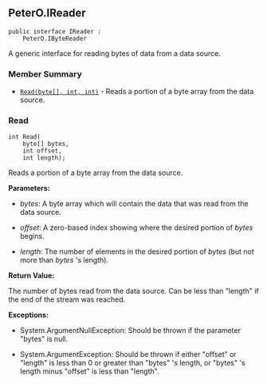 ## PeterO.IReader

    public interface IReader :
        PeterO.IByteReader

 A generic interface for reading bytes of data from a data source.

### Member Summary
* <code>[Read(byte[], int, int)](#Read_byte_int_int)</code> - Reads a portion of a byte array from the data source.

<a id="Read_byte_int_int"></a>
### Read

    int Read(
        byte[] bytes,
        int offset,
        int length);

 Reads a portion of a byte array from the data source.

 <b>Parameters:</b>

 * <i>bytes</i>: A byte array which will contain the data that was read from the data source.

 * <i>offset</i>: A zero-based index showing where the desired portion of  <i>bytes</i>
 begins.

 * <i>length</i>: The number of elements in the desired portion of  <i>bytes</i>
 (but not more than  <i>bytes</i>
 's length).

<b>Return Value:</b>

The number of bytes read from the data source. Can be less than "length" if the end of the stream was reached.

<b>Exceptions:</b>

 * System.ArgumentNullException:
Should be thrown if the parameter "bytes" is null.

 * System.ArgumentException:
Should be thrown if either "offset" or "length" is less than 0 or greater than "bytes" 's length, or "bytes" 's length minus "offset" is less than "length".
